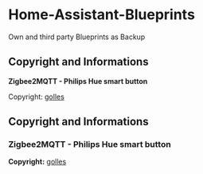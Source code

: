 # Home-Assistant-Blueprints
Own and third party Blueprints as Backup

## Copyright and Informations

**Zigbee2MQTT - Philips Hue smart button**

Copyright: [golles](https://github.com/golles/Home-Assistant-Blueprints/blob/main/zigbee2mqtt_hue_smart_button_press_and_hold_actions.yaml)

## Copyright and Informations
### Zigbee2MQTT - Philips Hue smart button
**Copyright:** [golles](https://github.com/golles/Home-Assistant-Blueprints/blob/main/zigbee2mqtt_hue_smart_button_press_and_hold_actions.yaml)
